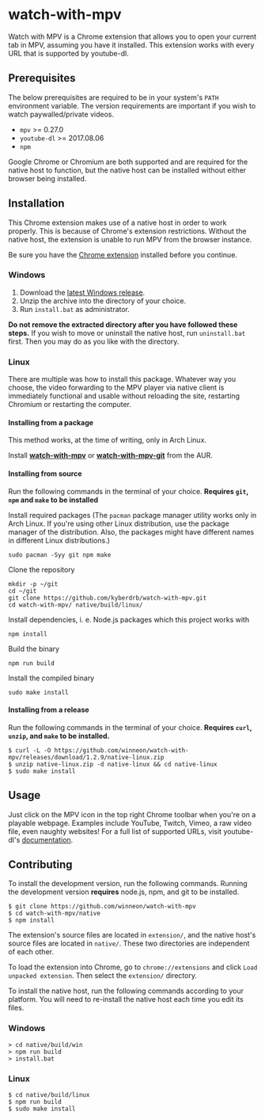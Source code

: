 # watch-with-mpv

Watch with MPV is a Chrome extension that allows you to open your current tab in MPV, assuming you have it installed. This extension works with every URL that is supported by youtube-dl.

## Prerequisites

The below prerequisites are required to be in your system's `PATH` environment variable. The version requirements are important if you wish to watch paywalled/private videos.

* `mpv` >= 0.27.0
* `youtube-dl` >= 2017.08.06
* `npm`

Google Chrome or Chromium are both supported and are required for the native host to function, but the native host can be installed without either browser being installed.

## Installation

This Chrome extension makes use of a native host in order to work properly. This is because of Chrome's extension restrictions. Without the native host, the extension is unable to run MPV from the browser instance.

Be sure you have the [Chrome extension](https://chrome.google.com/webstore/detail/gbgfakmgjoejbcffelendicfedkegllf) installed before you continue.

### Windows

1. Download the [latest Windows release](https://github.com/winneon/watch-with-mpv/releases/download/1.2.9/native-windows.zip).
2. Unzip the archive into the directory of your choice.
3. Run `install.bat` as administrator.

**Do not remove the extracted directory after you have followed these steps.** If you wish to move or uninstall the native host, run `uninstall.bat` first. Then you may do as you like with the directory.

### Linux

There are multiple was how to install this package. Whatever way you choose, the video forwarding to the MPV player via native client is immediately functional and usable without reloading the site, restarting Chromium or restarting the computer.

#### Installing from a package

This method works, at the time of writing, only in Arch Linux.

Install **[watch-with-mpv]** or **[watch-with-mpv-git]** from the AUR.

[watch-with-mpv]: https://aur.archlinux.org/packages/watch-with-mpv/
[watch-with-mpv-git]: https://aur.archlinux.org/packages/watch-with-mpv-git/

#### Installing from source

Run the following commands in the terminal of your choice. **Requires `git`, `npm` and `make` to be installed**

Install required packages (The `pacman` package manager utility works only in Arch Linux. If you're using other Linux distribution, use the package manager of the distribution. Also, the packages might have different names in different Linux distributions.)

    sudo pacman -Syy git npm make

Clone the repository

    mkdir -p ~/git
    cd ~/git
    git clone https://github.com/kyberdrb/watch-with-mpv.git
    cd watch-with-mpv/ native/build/linux/

Install dependencies, i. e. Node.js packages which this project works with

    npm install

Build the binary

    npm run build

Install the compiled binary

    sudo make install

#### Installing from a release

Run the following commands in the terminal of your choice. **Requires `curl`, `unzip`, and `make` to be installed.**

```
$ curl -L -O https://github.com/winneon/watch-with-mpv/releases/download/1.2.9/native-linux.zip
$ unzip native-linux.zip -d native-linux && cd native-linux
$ sudo make install
```

## Usage

Just click on the MPV icon in the top right Chrome toolbar when you're on a playable webpage. Examples include YouTube, Twitch, Vimeo, a raw video file, even naughty websites! For a full list of supported URLs, visit youtube-dl's [documentation](https://rg3.github.io/youtube-dl/supportedsites.html).

## Contributing

To install the development version, run the following commands. Running the development version **requires** node.js, npm, and git to be installed.

```
$ git clone https://github.com/winneon/watch-with-mpv
$ cd watch-with-mpv/native
$ npm install
```

The extension's source files are located in `extension/`, and the native host's source files are located in `native/`. These two directories are independent of each other.

To load the extension into Chrome, go to `chrome://extensions` and click `Load unpacked extension`. Then select the `extension/` directory.

To install the native host, run the following commands according to your platform. You will need to re-install the native host each time you edit its files.

### Windows

```
> cd native/build/win
> npm run build
> install.bat
```

### Linux

```
$ cd native/build/linux
$ npm run build
$ sudo make install
```
